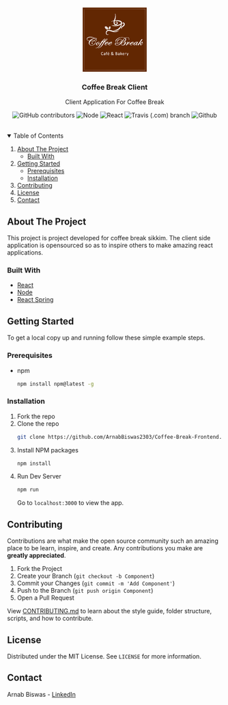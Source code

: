 <!-- PROJECT LOGO -->
<p align="center">
  <a href="https://github.com/ArnabBiswas2303/Coffee-Break-Frontend">
    <img src="assets/images/logo.svg" alt="Logo" width="150" height="150">
  </a>

  <h3 align="center">Coffee Break Client</h3>

  <p align="center">
      Client Application For Coffee Break
  </p>
</p>
<!-- BADGES -->

<p align="center">
  <img alt="GitHub contributors" src="https://img.shields.io/github/contributors/ArnabBiswas2303/Coffee-Break-Frontend?style=for-the-badge">
  <img alt="Node" src="https://img.shields.io/badge/Node-v15-brightgreen?style=for-the-badge&logo=Node.js">
  <img alt="React" src="https://img.shields.io/badge/React-v17-15f4ee?style=for-the-badge&logo=react">  
  <img alt="Travis (.com) branch" src="https://img.shields.io/travis/com/ArnabBiswas2303/Coffee-Break-Frontend/master?logo=travis&style=for-the-badge">
  <img alt="Github" src="https://img.shields.io/github/license/ArnabBiswas2303/Coffee-Break-Frontend?style=for-the-badge">  
</p>
<br />

<!-- TABLE OF CONTENTS -->
<details open="open">
  <summary>Table of Contents</summary>
  <ol>
    <li>
      <a href="#about-the-project">About The Project</a>
      <ul>
        <li><a href="#built-with">Built With</a></li>
      </ul>
    </li>
    <li>
      <a href="#getting-started">Getting Started</a>
      <ul>
        <li><a href="#prerequisites">Prerequisites</a></li>
        <li><a href="#installation">Installation</a></li>
      </ul>
    </li>
    <li><a href="#contributing">Contributing</a></li>
    <li><a href="#license">License</a></li>
    <li><a href="#contact">Contact</a></li>
  </ol>
</details>

<!-- ABOUT THE PROJECT -->

## About The Project

This project is project developed for coffee break sikkim. The client side application is opensourced so as to inspire others to make amazing react applications.

### Built With

- [React](https://reactjs.org/)
- [Node](https://nodejs.org/en/)
- [React Spring](https://www.react-spring.io/)

<!-- GETTING STARTED -->

## Getting Started

To get a local copy up and running follow these simple example steps.

### Prerequisites

- npm
  ```sh
  npm install npm@latest -g
  ```

### Installation

1. Fork the repo
2. Clone the repo
   ```sh
   git clone https://github.com/ArnabBiswas2303/Coffee-Break-Frontend.git
   ```
3. Install NPM packages
   ```sh
   npm install
   ```
4. Run Dev Server
   ```sh
   npm run
   ```
   Go to `localhost:3000` to view the app.

<!-- CONTRIBUTING -->

## Contributing

Contributions are what make the open source community such an amazing place to be learn, inspire, and create. Any contributions you make are **greatly appreciated**.

1. Fork the Project
2. Create your Branch (`git checkout -b Component`)
3. Commit your Changes (`git commit -m 'Add Component'`)
4. Push to the Branch (`git push origin Component`)
5. Open a Pull Request

View [CONTRIBUTING.md](CONTRIBUTING.md) to learn about the style guide, folder structure, scripts, and how to contribute.

<!-- LICENSE -->

## License

Distributed under the MIT License. See `LICENSE` for more information.

<!-- CONTACT -->

## Contact

Arnab Biswas - [LinkedIn](https://www.linkedin.com/in/arnab-biswas-2303/)
